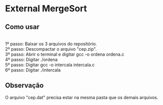 # External MergeSort
## Como usar
<br>
1º passo: Baixar os 3 arquivos do repositório.
<br>
2º passo: Descompactar o arquivo "cep.zip".
<br>
3º passo: Abrir o terminal e digitar gcc -o ordena ordena.c
<br>
4º passo: Digitar ./ordena
<br>
5º passo: Digitar gcc -o intercala intercala.c
<br>
6º passo: Digitar ./intercala
<br>

## Observação
O arquivo "cep.dat" precisa estar na mesma pasta que os demais arquivos.
